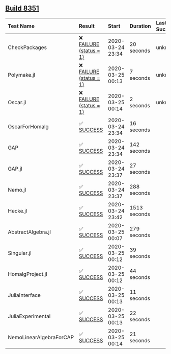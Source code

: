 ## [Build 8351](https://oscarci.mathematik.uni-kl.de/job/oscar/8351/)

| Test Name    | Result | Start | Duration | Last Success |
|:-------------|:-------|:------|:---------|:-------------|
| CheckPackages | ❌ [FAILURE (status = 1)](https://oscarci.mathematik.uni-kl.de/job/oscar/8351/artifact/logs/build-8351/CheckPackages.log) | 2020-03-24 23:34 | 20 seconds | unknown |
| Polymake.jl | ❌ [FAILURE (status = 1)](https://oscarci.mathematik.uni-kl.de/job/oscar/8351/artifact/logs/build-8351/Polymake.jl.log) | 2020-03-25 00:13 | 7 seconds | unknown |
| Oscar.jl | ❌ [FAILURE (status = 1)](https://oscarci.mathematik.uni-kl.de/job/oscar/8351/artifact/logs/build-8351/Oscar.jl.log) | 2020-03-25 00:14 | 2 seconds | unknown |
| OscarForHomalg | ✅ [SUCCESS](https://oscarci.mathematik.uni-kl.de/job/oscar/8351/artifact/logs/build-8351/OscarForHomalg.log) | 2020-03-24 23:34 | 16 seconds |  |
| GAP | ✅ [SUCCESS](https://oscarci.mathematik.uni-kl.de/job/oscar/8351/artifact/logs/build-8351/GAP.log) | 2020-03-24 23:34 | 142 seconds |  |
| GAP.jl | ✅ [SUCCESS](https://oscarci.mathematik.uni-kl.de/job/oscar/8351/artifact/logs/build-8351/GAP.jl.log) | 2020-03-24 23:37 | 27 seconds |  |
| Nemo.jl | ✅ [SUCCESS](https://oscarci.mathematik.uni-kl.de/job/oscar/8351/artifact/logs/build-8351/Nemo.jl.log) | 2020-03-24 23:37 | 288 seconds |  |
| Hecke.jl | ✅ [SUCCESS](https://oscarci.mathematik.uni-kl.de/job/oscar/8351/artifact/logs/build-8351/Hecke.jl.log) | 2020-03-24 23:42 | 1513 seconds |  |
| AbstractAlgebra.jl | ✅ [SUCCESS](https://oscarci.mathematik.uni-kl.de/job/oscar/8351/artifact/logs/build-8351/AbstractAlgebra.jl.log) | 2020-03-25 00:07 | 279 seconds |  |
| Singular.jl | ✅ [SUCCESS](https://oscarci.mathematik.uni-kl.de/job/oscar/8351/artifact/logs/build-8351/Singular.jl.log) | 2020-03-25 00:12 | 39 seconds |  |
| HomalgProject.jl | ✅ [SUCCESS](https://oscarci.mathematik.uni-kl.de/job/oscar/8351/artifact/logs/build-8351/HomalgProject.jl.log) | 2020-03-25 00:12 | 44 seconds |  |
| JuliaInterface | ✅ [SUCCESS](https://oscarci.mathematik.uni-kl.de/job/oscar/8351/artifact/logs/build-8351/JuliaInterface.log) | 2020-03-25 00:13 | 11 seconds |  |
| JuliaExperimental | ✅ [SUCCESS](https://oscarci.mathematik.uni-kl.de/job/oscar/8351/artifact/logs/build-8351/JuliaExperimental.log) | 2020-03-25 00:13 | 22 seconds |  |
| NemoLinearAlgebraForCAP | ✅ [SUCCESS](https://oscarci.mathematik.uni-kl.de/job/oscar/8351/artifact/logs/build-8351/NemoLinearAlgebraForCAP.log) | 2020-03-25 00:14 | 21 seconds |  |

